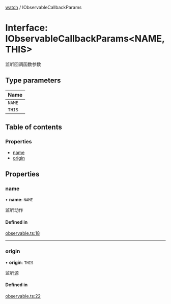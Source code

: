 [watch](../README.md) / IObservableCallbackParams

# Interface: IObservableCallbackParams<NAME, THIS\>

监听回调函数参数

## Type parameters

| Name |
| :------ |
| `NAME` |
| `THIS` |

## Table of contents

### Properties

- [name](IObservableCallbackParams.md#name)
- [origin](IObservableCallbackParams.md#origin)

## Properties

### name

• **name**: `NAME`

监听动作

#### Defined in

[observable.ts:18](https://github.com/xizher/nhz-utils/blob/4645c67/src/watch/observable.ts#L18)

___

### origin

• **origin**: `THIS`

监听源

#### Defined in

[observable.ts:22](https://github.com/xizher/nhz-utils/blob/4645c67/src/watch/observable.ts#L22)
